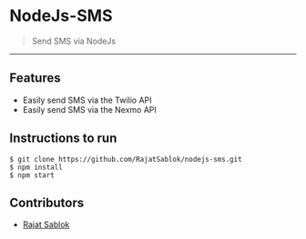 # NodeJs-SMS

> <Subtitle>
> Send SMS via NodeJs

---

## Features

- Easily send SMS via the Twilio API
- Easily send SMS via the Nexmo API

## Instructions to run

```
$ git clone https://github.com/RajatSablok/nodejs-sms.git
$ npm install
$ npm start

```

## Contributors

- <a href="https://github.com/RajatSablok">Rajat Sablok</a>

<!-- ## License

[![License](http://img.shields.io/:license-mit-blue.svg?style=flat-square)](http://badges.mit-license.org) -->
